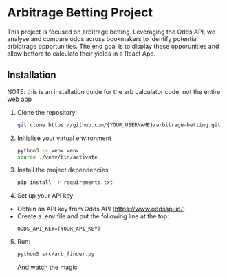 # Arbitrage Betting Project

This project is focused on arbitrage betting. Leveraging the Odds API, we analyse and compare odds across bookmakers to identify potential arbibtrage opportunities. The end goal is to display these opporunities and allow bettors to calculate their yields in a React App.

## Installation

NOTE: this is an installation guide for the arb calculator code, not the entire web app

1. Clone the repository:
    <br>
    ```bash
    git clone https://github.com/{YOUR_USERNAME}/arbitrage-betting.git
    ```

2. Initialise your virtual environment
    <br>
    ```bash
    python3 -v venv venv
    source ./venv/bin/activate
    ```

3. Install the project dependencies
    <br>
    ```bash
    pip install -r requirements.txt
    ```

4. Set up your API key
  - Obtain an API key from Odds API (https://www.oddsapi.io/)
  - Create a .env file and put the following line at the top:
    <br>
    ```dotenv
    ODDS_API_KEY={YOUR_API_KEY}
    ```

5. Run: 
    <br>
    ```bash
    python3 src/arb_finder.py
    ```
    And watch the magic


  

